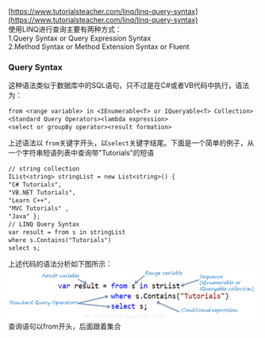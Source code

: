 [https://www.tutorialsteacher.com/linq/linq-query-syntax](https://www.tutorialsteacher.com/linq/linq-query-syntax)  
使用LINQ进行查询主要有两种方式：  
1.Query Syntax or Query Expression Syntax  
2.Method Syntax or Method Extension Syntax or Fluent

### Query Syntax

这种语法类似于数据库中的SQL语句，只不过是在C\#或者VB代码中执行，语法为：

```
from <range variable> in <IEnumerable<T> or IQueryable<T> Collection>
<Standard Query Operators><lambda expression>
<select or groupBy operator><result formation>
```

上述语法以 `from`关键字开头，以`select`关键字结尾。下面是一个简单的例子，从一个字符串短语列表中查询带"Tutorials"的短语

```
// string collection
IList<string> stringList = new List<string>() { 
"C# Tutorials",    
"VB.NET Tutorials",  
"Learn C++",    
"MVC Tutorials" , 
"Java" };
// LINQ Query Syntax
var result = from s in stringList            
where s.Contains("Tutorials")             
select s;
```

上述代码的语法分析如下图所示：![](/CSharp/LINQ/images/linq-query-syntax.png)查询语句以from开头，后面跟着集合

